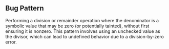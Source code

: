 ## Bug Pattern

Performing a division or remainder operation where the denominator is a symbolic value that may be zero (or potentially tainted), without first ensuring it is nonzero. This pattern involves using an unchecked value as the divisor, which can lead to undefined behavior due to a division-by-zero error.